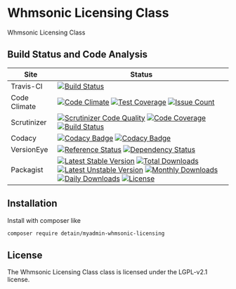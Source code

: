 # Whmsonic Licensing Class

Whmsonic Licensing Class

## Build Status and Code Analysis

Site          | Status
--------------|---------------------------
Travis-CI     | [![Build Status](https://travis-ci.org/detain/myadmin-whmsonic-licensing.svg?branch=master)](https://travis-ci.org/detain/myadmin-whmsonic-licensing)
Code Climate  | [![Code Climate](https://codeclimate.com/github/detain/myadmin-whmsonic-licensing/badges/gpa.svg)](https://codeclimate.com/github/detain/myadmin-whmsonic-licensing) [![Test Coverage](https://codeclimate.com/github/detain/myadmin-whmsonic-licensing/badges/coverage.svg)](https://codeclimate.com/github/detain/myadmin-whmsonic-licensing/coverage) [![Issue Count](https://codeclimate.com/github/detain/myadmin-whmsonic-licensing/badges/issue_count.svg)](https://codeclimate.com/github/detain/myadmin-whmsonic-licensing)
Scrutinizer   | [![Scrutinizer Code Quality](https://scrutinizer-ci.com/g/myadmin-plugins/myadmin-whmsonic-licensing/badges/quality-score.png?b=master)](https://scrutinizer-ci.com/g/myadmin-plugins/myadmin-whmsonic-licensing/?branch=master) [![Code Coverage](https://scrutinizer-ci.com/g/myadmin-plugins/myadmin-whmsonic-licensing/badges/coverage.png?b=master)](https://scrutinizer-ci.com/g/myadmin-plugins/myadmin-whmsonic-licensing/?branch=master) [![Build Status](https://scrutinizer-ci.com/g/myadmin-plugins/myadmin-whmsonic-licensing/badges/build.png?b=master)](https://scrutinizer-ci.com/g/myadmin-plugins/myadmin-whmsonic-licensing/build-status/master)
Codacy        | [![Codacy Badge](https://api.codacy.com/project/badge/Grade/226251fc068f4fd5b4b4ef9a40011d06)](https://www.codacy.com/app/detain/myadmin-whmsonic-licensing) [![Codacy Badge](https://api.codacy.com/project/badge/Coverage/25fa74eb74c947bf969602fcfe87e349)](https://www.codacy.com/app/detain/myadmin-whmsonic-licensing?utm_source=github.com&utm_medium=referral&utm_content=detain/myadmin-whmsonic-licensing&utm_campaign=Badge_Coverage)
VersionEye    | [![Reference Status](https://www.versioneye.com/php/detain:myadmin-whmsonic-licensing/reference_badge.svg?style=flat)](https://www.versioneye.com/php/detain:myadmin-whmsonic-licensing/references) [![Dependency Status](https://www.versioneye.com/user/projects/592f7318bafc5500414dfd2a/badge.svg?style=flat-square)](https://www.versioneye.com/user/projects/592f7318bafc5500414dfd2a)
Packagist     | [![Latest Stable Version](https://poser.pugx.org/detain/myadmin-whmsonic-licensing/version)](https://packagist.org/packages/detain/myadmin-whmsonic-licensing) [![Total Downloads](https://poser.pugx.org/detain/myadmin-whmsonic-licensing/downloads)](https://packagist.org/packages/detain/myadmin-whmsonic-licensing) [![Latest Unstable Version](https://poser.pugx.org/detain/myadmin-whmsonic-licensing/v/unstable)](//packagist.org/packages/detain/myadmin-whmsonic-licensing) [![Monthly Downloads](https://poser.pugx.org/detain/myadmin-whmsonic-licensing/d/monthly)](https://packagist.org/packages/detain/myadmin-whmsonic-licensing) [![Daily Downloads](https://poser.pugx.org/detain/myadmin-whmsonic-licensing/d/daily)](https://packagist.org/packages/detain/myadmin-whmsonic-licensing) [![License](https://poser.pugx.org/detain/myadmin-whmsonic-licensing/license)](https://packagist.org/packages/detain/myadmin-whmsonic-licensing)


## Installation

Install with composer like

```sh
composer require detain/myadmin-whmsonic-licensing
```

## License

The Whmsonic Licensing Class class is licensed under the LGPL-v2.1 license.

